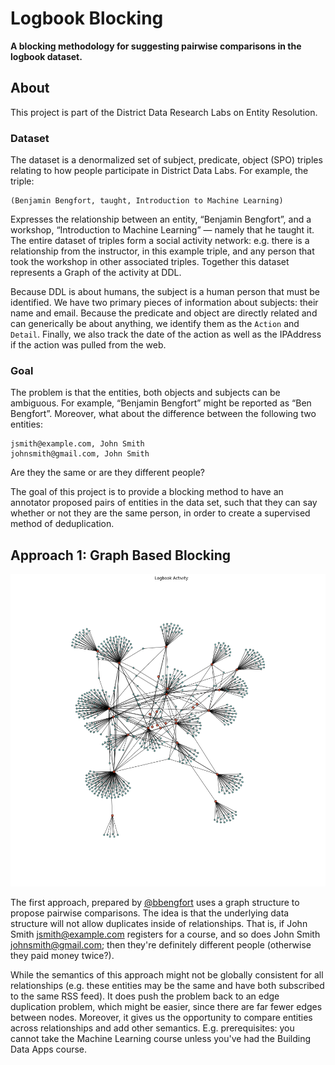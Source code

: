 # Logbook Blocking

**A blocking methodology for suggesting pairwise comparisons in the logbook dataset.**

## About

This project is part of the District Data Research Labs on Entity Resolution.

### Dataset

The dataset is a denormalized set of subject, predicate, object (SPO) triples relating to how people participate in District Data Labs. For example, the triple:

    (Benjamin Bengfort, taught, Introduction to Machine Learning)

Expresses the relationship between an entity, &ldquo;Benjamin Bengfort&rdquo;, and a workshop, &ldquo;Introduction to Machine Learning&rdquo; &mdash; namely that he taught it. The entire dataset of triples form a social activity network: e.g. there is a relationship from the instructor, in this example triple, and any person that took the workshop in other associated triples. Together this dataset represents a Graph of the activity at DDL.

Because DDL is about humans, the subject is a human person that must be identified. We have two primary pieces of information about subjects: their name and email. Because the predicate and object are directly related and can generically be about anything, we identify them as the `Action` and `Detail`. Finally, we also track the date of the action as well as the IPAddress if the action was pulled from the web.

### Goal

The problem is that the entities, both objects and subjects can be ambiguous. For example, &ldquo;Benjamin Bengfort&rdquo; might be reported as &ldquo;Ben Bengfort&rdquo;. Moreover, what about the difference between the following two entities:

    jsmith@example.com, John Smith
    johnsmith@gmail.com, John Smith

Are they the same or are they different people?

The goal of this project is to provide a blocking method to have an annotator proposed pairs of entities in the data set, such that they can say whether or not they are the same person, in order to create a supervised method of deduplication.

## Approach 1: Graph Based Blocking

![Activity Graph](docs/activity.png)

The first approach, prepared by [@bbengfort](https://github.com/bbengfort) uses a graph structure to propose pairwise comparisons. The idea is that the underlying data structure will not allow duplicates inside of relationships. That is, if John Smith <jsmith@example.com> registers for a course, and so does John Smith <johnsmith@gmail.com>; then they're definitely different people (otherwise they paid money twice?).

While the semantics of this approach might not be globally consistent for all relationships (e.g. these entities may be the same and have both subscribed to the same RSS feed). It does push the problem back to an edge duplication problem, which might be easier, since there are far fewer edges between nodes. Moreover, it gives us the opportunity to compare entities across relationships and add other semantics. E.g. prerequisites: you cannot take the Machine Learning course unless you've had the Building Data Apps course.

